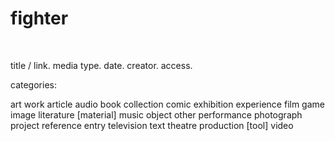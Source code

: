 # fighter



<a href="" target="_blank"> </a> <br>


title / link. media type. date. creator. access.


categories:

art work
article
audio
book
collection
comic
exhibition
experience
film
game
image
literature
[material]
music
object
other
performance
photograph
project
reference entry
television
text
theatre production
[tool]
video